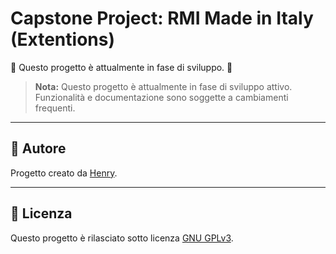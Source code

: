
# Capstone Project: RMI Made in Italy (Extentions)

🚧 Questo progetto è attualmente in fase di sviluppo. 🚧

> **Nota:** Questo progetto è attualmente in fase di sviluppo attivo. Funzionalità e documentazione sono soggette a cambiamenti frequenti.

---

## 👤 Autore

Progetto creato da [Henry](https://github.com/henry8913).

---

## 📄 Licenza

Questo progetto è rilasciato sotto licenza [GNU GPLv3](LICENSE.txt).

